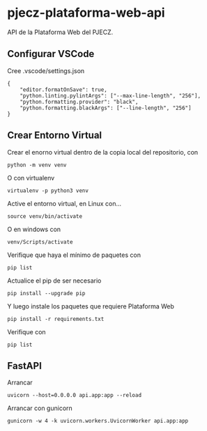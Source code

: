 # pjecz-plataforma-web-api

API de la Plataforma Web del PJECZ.

## Configurar VSCode

Cree .vscode/settings.json

    {
        "editor.formatOnSave": true,
        "python.linting.pylintArgs": ["--max-line-length", "256"],
        "python.formatting.provider": "black",
        "python.formatting.blackArgs": ["--line-length", "256"]
    }

## Crear Entorno Virtual

Crear el enorno virtual dentro de la copia local del repositorio, con

    python -m venv venv

O con virtualenv

    virtualenv -p python3 venv

Active el entorno virtual, en Linux con...

    source venv/bin/activate

O en windows con

    venv/Scripts/activate

Verifique que haya el mínimo de paquetes con

    pip list

Actualice el pip de ser necesario

    pip install --upgrade pip

Y luego instale los paquetes que requiere Plataforma Web

    pip install -r requirements.txt

Verifique con

    pip list

## FastAPI

Arrancar

    uvicorn --host=0.0.0.0 api.app:app --reload

Arrancar con gunicorn

    gunicorn -w 4 -k uvicorn.workers.UvicornWorker api.app:app
